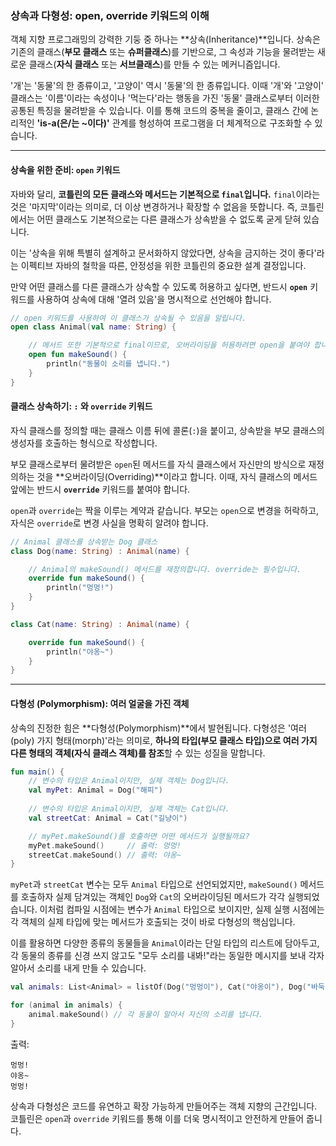 ### 상속과 다형성: open, override 키워드의 이해

객체 지향 프로그래밍의 강력한 기둥 중 하나는 \*\*상속(Inheritance)\*\*입니다. 상속은 기존의 클래스(**부모 클래스** 또는 **슈퍼클래스**)를 기반으로, 그 속성과 기능을 물려받는 새로운 클래스(**자식 클래스** 또는 **서브클래스**)를 만들 수 있는 메커니즘입니다.

'개'는 '동물'의 한 종류이고, '고양이' 역시 '동물'의 한 종류입니다. 이때 '개'와 '고양이' 클래스는 '이름'이라는 속성이나 '먹는다'라는 행동을 가진 '동물' 클래스로부터 이러한 공통된 특징을 물려받을 수 있습니다. 이를 통해 코드의 중복을 줄이고, 클래스 간에 논리적인 **'is-a(은/는 \~이다)'** 관계를 형성하여 프로그램을 더 체계적으로 구조화할 수 있습니다.

-----

#### 상속을 위한 준비: `open` 키워드

자바와 달리, **코틀린의 모든 클래스와 메서드는 기본적으로 `final`입니다.** `final`이라는 것은 '마지막'이라는 의미로, 더 이상 변경하거나 확장할 수 없음을 뜻합니다. 즉, 코틀린에서는 어떤 클래스도 기본적으로는 다른 클래스가 상속받을 수 없도록 굳게 닫혀 있습니다.

이는 '상속을 위해 특별히 설계하고 문서화하지 않았다면, 상속을 금지하는 것이 좋다'라는 이펙티브 자바의 철학을 따른, 안정성을 위한 코틀린의 중요한 설계 결정입니다.

만약 어떤 클래스를 다른 클래스가 상속할 수 있도록 허용하고 싶다면, 반드시 **`open`** 키워드를 사용하여 상속에 대해 '열려 있음'을 명시적으로 선언해야 합니다.

```kotlin
// open 키워드를 사용하여 이 클래스가 상속될 수 있음을 알립니다.
open class Animal(val name: String) {

    // 메서드 또한 기본적으로 final이므로, 오버라이딩을 허용하려면 open을 붙여야 합니다.
    open fun makeSound() {
        println("동물이 소리를 냅니다.")
    }
}
```

#### 클래스 상속하기: `:` 와 `override` 키워드

자식 클래스를 정의할 때는 클래스 이름 뒤에 콜론(`:`)을 붙이고, 상속받을 부모 클래스의 생성자를 호출하는 형식으로 작성합니다.

부모 클래스로부터 물려받은 `open`된 메서드를 자식 클래스에서 자신만의 방식으로 재정의하는 것을 \*\*오버라이딩(Overriding)\*\*이라고 합니다. 이때, 자식 클래스의 메서드 앞에는 반드시 **`override`** 키워드를 붙여야 합니다.

`open`과 `override`는 짝을 이루는 계약과 같습니다. 부모는 `open`으로 변경을 허락하고, 자식은 `override`로 변경 사실을 명확히 알려야 합니다.

```kotlin
// Animal 클래스를 상속받는 Dog 클래스
class Dog(name: String) : Animal(name) {

    // Animal의 makeSound() 메서드를 재정의합니다. override는 필수입니다.
    override fun makeSound() {
        println("멍멍!")
    }
}

class Cat(name: String) : Animal(name) {

    override fun makeSound() {
        println("야옹~")
    }
}
```

-----

#### 다형성 (Polymorphism): 여러 얼굴을 가진 객체

상속의 진정한 힘은 \*\*다형성(Polymorphism)\*\*에서 발현됩니다. 다형성은 '여러(poly) 가지 형태(morph)'라는 의미로, **하나의 타입(부모 클래스 타입)으로 여러 가지 다른 형태의 객체(자식 클래스 객체)를 참조**할 수 있는 성질을 말합니다.

```kotlin
fun main() {
    // 변수의 타입은 Animal이지만, 실제 객체는 Dog입니다.
    val myPet: Animal = Dog("해피")
    
    // 변수의 타입은 Animal이지만, 실제 객체는 Cat입니다.
    val streetCat: Animal = Cat("길냥이")

    // myPet.makeSound()를 호출하면 어떤 메서드가 실행될까요?
    myPet.makeSound()     // 출력: 멍멍!
    streetCat.makeSound() // 출력: 야옹~
}
```

`myPet`과 `streetCat` 변수는 모두 `Animal` 타입으로 선언되었지만, `makeSound()` 메서드를 호출하자 실제 담겨있는 객체인 `Dog`와 `Cat`의 오버라이딩된 메서드가 각각 실행되었습니다. 이처럼 컴파일 시점에는 변수가 `Animal` 타입으로 보이지만, 실제 실행 시점에는 각 객체의 실제 타입에 맞는 메서드가 호출되는 것이 바로 다형성의 핵심입니다.

이를 활용하면 다양한 종류의 동물들을 `Animal`이라는 단일 타입의 리스트에 담아두고, 각 동물의 종류를 신경 쓰지 않고도 "모두 소리를 내봐\!"라는 동일한 메시지를 보내 각자 알아서 소리를 내게 만들 수 있습니다.

```kotlin
val animals: List<Animal> = listOf(Dog("멍멍이"), Cat("야옹이"), Dog("바둑이"))

for (animal in animals) {
    animal.makeSound() // 각 동물이 알아서 자신의 소리를 냅니다.
}
```

출력:

```
멍멍!
야옹~
멍멍!
```

상속과 다형성은 코드를 유연하고 확장 가능하게 만들어주는 객체 지향의 근간입니다. 코틀린은 `open`과 `override` 키워드를 통해 이를 더욱 명시적이고 안전하게 만들어 줍니다.